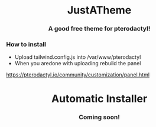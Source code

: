<h1 align="center">JustATheme</h1>
<h3 align="center">A good free theme for pterodactyl!</h3>

<h3 align="left">How to install</h3>

- Upload tailwind.config.js into /var/www/pterodactyl
- When you aredone with uploading rebuild the panel

https://pterodactyl.io/community/customization/panel.html



<h1 align="center">Automatic Installer</h1>
<h3 align="center">Coming soon!</h3>
